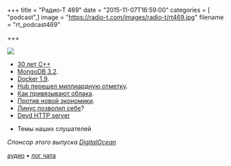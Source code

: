 +++
title = "Радио-Т 469"
date = "2015-11-07T16:59:00"
categories = [ "podcast",]
image = "https://radio-t.com/images/radio-t/rt469.jpg"
filename = "rt_podcast469"

+++

![](https://radio-t.com/images/radio-t/rt469.jpg)

* [30 лет С++](http://habrahabr.ru/post/270083/)
* [MongoDB 3.2](https://www.mongodb.com/blog/post/announcing-mongodb-3-2?jmp=community-hub).
* [Docker 1.9](http://blog.docker.com/2015/11/docker-1-9-production-ready-swarm-multi-host-networking/).
* [Hub перешел миллиардную отметку](http://blog.docker.com/2015/11/docker-hub-billion-pulls/).
* [Как привязывают облака](http://www.infoworld.com/article/3001735/cloud-computing/why-cloud-apps-can-never-be-totally-portable.html).
* [Против новой экономики](https://signalvnoise.com/posts/3972-reconsider).
* [Линус позволил себе](http://www.phoronix.com/scan.php?page=news_item&px=Report-Harassment-LT)?
* [Devd HTTP server](http://www.ghacks.net/2015/10/28/devd-is-a-lightweight-http-server/)
- Темы наших слушателей

_Спонсор этого выпуска [DigitalOcean](https://do.co/radiot)_

[аудио](https://cdn.radio-t.com/rt_podcast469.mp3) • [лог чата](http://chat.radio-t.com/logs/radio-t-469.html)
<audio src="https://cdn.radio-t.com/rt_podcast469.mp3" preload="none"></audio>
